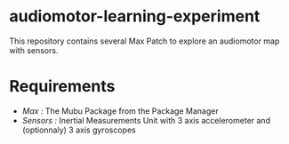 # audiomotor-learning-experiment

This repository contains several Max Patch to explore an audiomotor map with sensors.

# Requirements
- *Max :* The Mubu Package from the Package Manager
- *Sensors :* Inertial Measurements Unit with 3 axis accelerometer and (optionnaly) 3 axis gyroscopes
